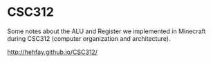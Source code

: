 CSC312
==========

Some notes about the ALU and Register we implemented in Minecraft during CSC312 (computer organization and architecture).

http://hehfay.github.io/CSC312/
